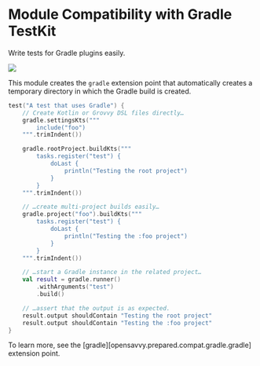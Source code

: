 # Module Compatibility with Gradle TestKit

Write tests for Gradle plugins easily.

<a href="https://search.maven.org/search?q=dev.opensavvy.prepared.compat-gradle"><img src="https://img.shields.io/maven-central/v/dev.opensavvy.prepared/compat-gradle.svg?label=Maven%20Central"></a>

This module creates the `gradle` extension point that automatically creates a temporary directory in which the Gradle build is created.

```kotlin
test("A test that uses Gradle") {
	// Create Kotlin or Grovvy DSL files directly…
	gradle.settingsKts("""
		include("foo")
	""".trimIndent())

	gradle.rootProject.buildKts("""
		tasks.register("test") {
			doLast {
				println("Testing the root project")
			}
		}
	""".trimIndent())

	// …create multi-project builds easily…
	gradle.project("foo").buildKts("""
		tasks.register("test") {
			doLast {
				println("Testing the :foo project")
			}
		}
	""".trimIndent())

	// …start a Gradle instance in the related project…
	val result = gradle.runner()
		.withArguments("test")
		.build()

	// …assert that the output is as expected.
	result.output shouldContain "Testing the root project"
	result.output shouldContain "Testing the :foo project"
}
```

To learn more, see the [gradle][opensavvy.prepared.compat.gradle.gradle] extension point.
